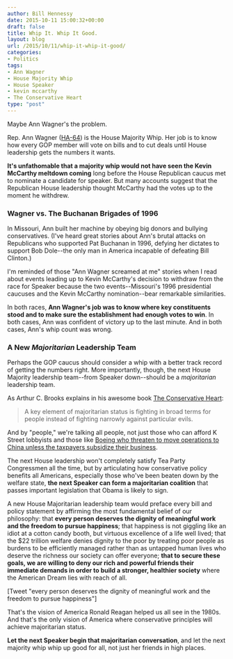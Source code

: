 ```yaml
---
author: Bill Hennessy
date: 2015-10-11 15:00:32+00:00
draft: false
title: Whip It. Whip It Good.
layout: blog
url: /2015/10/11/whip-it-whip-it-good/
categories:
- Politics
tags:
- Ann Wagner
- House Majority Whip
- House Speaker
- kevin mccarthy
- The Conservative Heart
type: "post"
---
```


Maybe Ann Wagner's the problem.

Rep. Ann Wagner ([HA-64](https://www.heritageactionscorecard.com/members/member/W000812)) is the House Majority Whip. Her job is to know how every GOP member will vote on bills and to cut deals until House leadership gets the numbers it wants.

**It's unfathomable that a majority whip would not have seen the Kevin McCarthy meltdown coming** long before the House Republican caucus met to nominate a candidate for speaker. But many accounts suggest that the Republican House leadership thought McCarthy had the votes up to the moment he withdrew.



### Wagner vs. The Buchanan Brigades of 1996



In Missouri, Ann built her machine by obeying big donors and bullying conservatives. (I've heard great stories about Ann's brutal attacks on Republicans who supported Pat Buchanan in 1996, defying her dictates to support Bob Dole--the only man in America incapable of defeating Bill Clinton.)

I'm reminded of those "Ann Wagner screamed at me" stories when I read about events leading up to Kevin McCarthy's decision to withdraw from the race for Speaker because the two events--Missouri's 1996 presidential caucuses and the Kevin McCarthy nomination--bear remarkable similarities.

In both races, **Ann Wagner's job was to know where key constituents stood and to make sure the establishment had enough votes to win**. In both cases, Ann was confident of victory up to the last minute. And in both cases, Ann's whip count was wrong.



### A New _Majoritarian_ Leadership Team



Perhaps the GOP caucus should consider a whip with a better track record of getting the numbers right. More importantly, though, the next House Majority leadership team--from Speaker down--should be a _majoritarian_ leadership team.

As Arthur C. Brooks explains in his awesome book [The Conservative Heart](https://smile.amazon.com/Conservative-Heart-Happier-Prosperous-America-ebook/dp/B00NEPDGRW/ref=sr_1_1?s=digital-text&ie=UTF8&qid=1444574184&sr=1-1&keywords=the+conservative+heart):



> A key element of majoritarian status is fighting in broad terms for people instead of fighting narrowly against particular evils.



And by "people," we're talking all people, not just those who can afford K Street lobbyists and those like [Boeing who threaten to move operations to China unless the taxpayers subsidize their business](https://smile.amazon.com/Conservative-Heart-Happier-Prosperous-America-ebook/dp/B00NEPDGRW/ref=sr_1_1?s=digital-text&ie=UTF8&qid=1444574184&sr=1-1&keywords=the+conservative+heart).

The next House leadership won't completely satisfy Tea Party Congressmen all the time, but by articulating how conservative policy benefits all Americans, especially those who've been beaten down by the welfare state, **the next Speaker can form a majoritarian coalition** that passes important legislation that Obama is likely to sign.

A new House Majoritarian leadership team would preface every bill and policy statement by affirming the most fundamental belief of our philosophy: that **every person deserves the dignity of meaningful work and the freedom to pursue happiness**; that happiness is not giggling like an idiot at a cotton candy booth, but virtuous excellence of a life well lived; that the $22 trillion welfare denies dignity to the poor by treating poor people as burdens to be efficiently managed rather than as untapped human lives who deserve the richness our society can offer everyone; **that to secure these goals, we are willing to deny our rich and powerful friends their immediate demands in order to build a stronger, healthier society** where the American Dream lies with reach of all.

[Tweet "every person deserves the dignity of meaningful work and the freedom to pursue happiness"]

That's the vision of America Ronald Reagan helped us all see in the 1980s. And that's the only vision of America where conservative principles will achieve majoritarian status.

**Let the next Speaker begin that majoritarian conversation**, and let the next majority whip whip up good for all, not just her friends in high places.
